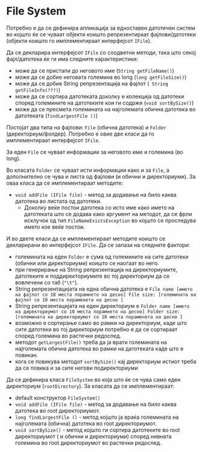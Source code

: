 # File System

<p>Потребно е да се дефинира апликација за едноставен датотечен систем во којшто ќе се чуваат објекти коишто репрезентираат фајлови/датотеки (објекти коишто го имплементираат интерфејсот <code>IFile</code>). </p>

<p>Да се декларира интерфејсот <code>IFile</code> со соодветни методи, така што секој фајл/датотека ќе ги има следните карактеристики:</p>

<ul>
<li>може да се пристапи до неговото име (<code>String getFileName()</code>)</li>
<li>може да се добие неговата големина во long  (<code>long getFileSize()</code>)</li>
<li>може да се добие String репрезентација на фајлот (<code> String getFileInfo(???)</code>)</li>
<li>може да се сортира датотеката доколку е колекција од датотеки според големините на датотеките кои ги содржи (<code>void sortBySize()</code>)</li>
<li>може да се пресмета големината на најголемата обична датотека во датотеката (<code>findLargestFile ()</code>)</li>
</ul>

<p>Постојат два типа на фајлови: <code>File</code> (обична датотека) и <code>Folder</code> (директориум/фолдер). Потребно е овие две класи да го имплементираат интерфејсот <code>IFile</code>.</p>

<p>За еден <code>File</code> се чуваат информации за неговото име и големина (во long). </p>

<p>Во класата <code>Folder</code> се чуваат исти информации како и за <code>File</code>, a дополнително се чува и листа од фајлови (и обични и директориуми). 
За оваа класа да се имплементираат методите:</p>

<ul>
<li><code>void addFile (IFile file)</code> - метод за додавање на било каква датотека во листата од датотеки. <ul>
<li>Доколку веќе постои датотека со исто име како името на датотеката што се додава како аргумент на методот, да се фрли исклучок од тип <code>FileNameExistsException</code> во којшто се проследува името кое веќе постои.</li>
</ul>
</li>
</ul>

<p>И во двете класи да се имплементираат методите коишто се декларирани во интерфејсот <code>IFile</code>. Да се запази на следните фактори:</p>

<ul>
<li>големината на еден <code>Folder</code> е сума од големините на сите датотеки (обични или директориуми) коишто се наоѓаат во него.</li>
<li>при генерирање на String репрезентација на директориумите, датотеките и поддиректориумите во тој директориум да се вовлечени со таб (<code>"\t"</code>).</li>
<li>String репрезентацијата на една обична датотека е <code>File name [името на фајлот со 10 места порамнето на десно] File size: [големината на фајлот со 10 места пораменета на десно ]</code> </li>
<li>String репрезентацијата на еден директориум е <code>Folder name [името на директориумот со 10 места порамнето на десно] Folder size: [големината на директориумот со 10 места пораменета на десно ]</code> </li>
<li>возможно е сортирање само во рамки на директориум, каде што сите датотеки во тој директориум потребно е да се сортираат според големина во растечки редослед.</li>
<li>методот <code>getLargestFile()</code> треба да ја врати големината на најголемата обична датотека во рамки на датотеката каде што е повикан. </li>
<li>кога се повикува методот <code>sortBySize()</code> кај директориум истиот треба да се повика и за сите негови подиректориуми</li>
</ul>

<p>Да се дефинира класа <code>FileSystem</code> во која што ќе се чува само еден директориум (<code>rootDirectory</code>). За класата да се имплементираат:</p>

<ul>
<li>default конструктор <code>FileSystem()</code></li>
<li><code>void addFile (IFile file)</code> - метод за додавање на било каква датотека во root директориумот.</li>
<li><code>long findLargestFile ()</code> - метод којшто ја враќа големината на најголемата (обична) датотека во root директориумот.</li>
<li><code>void sortBySize()</code> - метод којшто ги сортира датотеките во root директориумот ( и обични и директориуми) според нивната големина во root директориумот во растечки редослед. </li>
</ul>